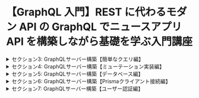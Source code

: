 # 【GraphQL 入門】REST に代わるモダン API の GraphQL でニュースアプリ API を構築しながら基礎を学ぶ入門講座

<details>
<summary> セクション3: GraphQLサーバー構築【簡単なクエリ編】 </summary>

| NO  | 内容                                                      |
| --- | --------------------------------------------------------- |
| 6.  | GraphQL サーバー用にプロジェクトを作成しよう              |
| 7.  | ApolloServer を使ってローカルサーバを構築する準備をしよう |
| 8.  | リゾルバを定義してリゾルバについて理解しよう              |
| 9.  | 実際に Apollo でローカルサーバーを立ち上げよう            |
| 10. | Playground を実際に使って GraphQL を体感してみよう        |
| 11. | スキーマ定義を HackerNews 用に拡張してみよう              |
| 12. | 拡張したスキーマで GraphQL を叩いて確認してみよう         |

</details>

<details>
<summary> セクション4: GraphQLサーバー構築【ミューテーション実装編】 </summary>

| NO  | 内容                                                       |
| --- | ---------------------------------------------------------- |
| 13. | ミューテーション(Mutation)をスキーマとリゾルバで定義しよう |
| 14. | 実際に Mutation クエリを叩いてニュースを投稿してみよう     |
| 15. | スキーマ定義を別ファイルで管理してリファクタリングしよう   |

</details>
<details>
<summary> セクション5: GraphQLサーバー構築【データベース編】 </summary>

| NO  | 内容                                              |
| --- | ------------------------------------------------- |
| 16. | Prisma って何？                                   |
| 17. | Prisma でデータベースの初期化から始めよう         |
| 18. | Prisma のスキーマ設定を行おう                     |
| 19. | Prisma クライアントでデータベース操作をしてみよう |
| 20. | データの永続化ができているかを確認しよう          |

</details>

<details>
<summary> セクション6: GraphQLサーバー構築【Prismaクライアント接続編】 </summary>

| NO  | 内容                                                           |
| --- | -------------------------------------------------------------- |
| 21. | サーバーと Prisma を連携させてデータベースから情報を取り出そう |
| 22. | context をリゾルバで利用してデータベースにアクセスしよう       |
| 23. | 実際に GraphQL を叩いてデータベースに値を格納してみよう        |
| 24. | PrismaStudio を使ってデータベースの中身を確認しよう            |

</details>

<details>
<summary> セクション7: GraphQLサーバー構築【ユーザー認証編】 </summary>

| NO  | 内容                                                        |
| --- | ----------------------------------------------------------- |
| 25. | ユーザー認証のための User モデルを追加してみよう            |
| 26. | User と Link モデルの関係を明示的に示そう(外部キー設定)     |
| 27. | サインアップとログインの Mutation を設定しよう              |
| 28. | リゾルバを管理するためのリファクタリングしよう              |
| 29. | Mutation リゾルバで新規登録のロジックを作成してみよう       |
| 30. | JWT を使って新規登録するユーザーをトークン化してみよう      |
| 31. | ユーザーログインのリゾルバを作成しよう                      |
| 32. | ニュース投稿用のリゾルバを作成しよう                        |
| 33. | ユーザー ID を取得するための util.js ファイル作成を始めよう |
| 34. | ユーザートークンを複合する関数を生成してみよう              |
| 35. | ユーザー ID を全てのリゾルバで呼び出せる設定をしてみよう    |
| 36. | post リゾルバを完成させよう                                 |
| 37. | Link リゾルバの実装を始めよう                               |
| 38. | リゾルバ階層って何？parent 引数の意味を理解しよう           |
| 39. | User リゾルバの実装を始めよう                               |
| 40. | サーバー側のリゾルバコードをリファクタリングしてみよう      |
| 41. | 正常に認証できるのかフローを確認してみよう                  |
| 42. | ログインして実際にニュースを投稿してみよう                  |
</details>

<!-- <details>
<summary> セクション7: GraphQLサーバー構築【ユーザー認証編】 </summary>

| NO  | 内容                                             |
| --- | ------------------------------------------------ |
| 43. | サブスクリプション機能って何？                   |
| 44. | ApolloサーバーでPubSub設定を始めてみよう         |
| 45. | Subscriptionリゾルバ(受信側)の設定を始めよう     |
| 46. | Mutationで送信側のpostリゾルバを修正しよう       |
| 47. | 実際にリアルタイム通信ができるか確認してみよう   |
| 48. | ニュースに投票できる機能を追加してみよう         |
| 49. | 投票用のGraphQLスキーマを作成してみよう          |
| 50. | 投票用リゾルバを作成してみよう                   |
| 51. | 新しく投票するリゾルバの実装をはじめよう         |
| 52. | 【※次のレクチャーにおける訂正】                  |
| 53. | VoteとLinkとUserモデルの新しい関係性を考慮しよう |
| 54. | 受信側のSubscription設定を行おう                 |
| 55. | リアルタイムで投票ができるのか確認してみよう     |
</details> -->
